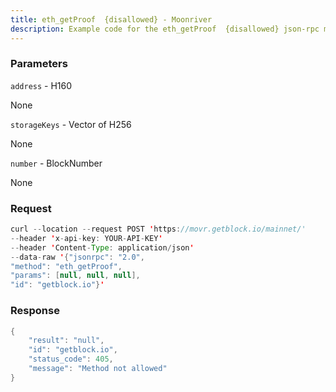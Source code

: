 ```yaml
---
title: eth_getProof  {disallowed} - Moonriver
description: Example code for the eth_getProof  {disallowed} json-rpc method. Сomplete guide on how to use eth_getProof  {disallowed} json-rpc in GetBlock.io Web3 documentation.
---
```


### Parameters


`address` - H160

None

`storageKeys` - Vector of H256

None

`number` - BlockNumber

None

### Request

``` java
curl --location --request POST 'https://movr.getblock.io/mainnet/' 
--header 'x-api-key: YOUR-API-KEY' 
--header 'Content-Type: application/json' 
--data-raw '{"jsonrpc": "2.0",
"method": "eth_getProof",
"params": [null, null, null],
"id": "getblock.io"}'
```

###  Response

``` java
{
    "result": "null",
    "id": "getblock.io",
    "status_code": 405,
    "message": "Method not allowed"
}
```

